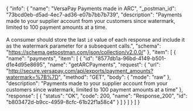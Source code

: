 {
  "info": {
    "name": "VersaPay Payments made in ARC",
    "_postman_id": "73bcd0eb-d5ad-4ec7-ad36-e07b7bb7b739",
    "description": "Payments made to your supplier account from your customers since watermark, limited to 100 payment amounts at a time.<br><br>A consumer should store the last `id` value of each response and include it as the watermark parameter for a subsequent calls.",
    "schema": "https://schema.getpostman.com/json/collection/v2.0.0/"
  },
  "item": [
    {
      "name": "payments",
      "item": [
        {
          "id": "8577db1a-96bd-4149-b501-d1e4d95e8695",
          "name": "getARCPayments",
          "request": {
            "url": "http://secure.versapay.com/api/exports/payment_amounts?watermark=%7B%7D",
            "method": "GET",
            "body": {
              "mode": "raw"
            },
            "description": "Payments made to your supplier account from your customers since watermark, limited to 100 payment amounts at a time"
          },
          "response": [
            {
              "status": "OK",
              "code": 200,
              "name": "Response_200",
              "id": "b803472d-b9cc-4959-8cfc-61b22f1a58c4"
            }
          ]
        }
      ]
    }
  ]
}